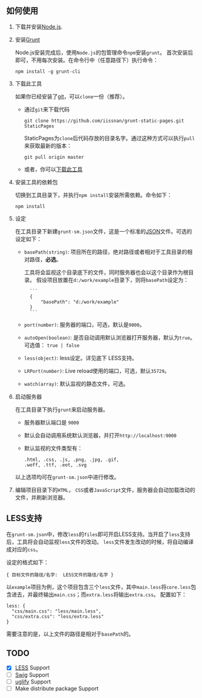 ## 如何使用

1. 下载并安装[Node.js](http://nodejs.org/download/).
2. 安装[Grunt](http://gruntjs.com/)

    Node.js安装完成后，使用`Node.js`的包管理命令`npm`安装`grunt`。
    首次安装后即可，不用每次安装。在命令行中（任意路径下）执行命令：

    ```
    npm install -g grunt-cli
    ```

3. 下载此工具

    如果你已经安装了[git](http://git-scm.com/)，可以`clone`一份（推荐）。

    * 通过`git`来下载代码

        ```
        git clone https://github.com/iissnan/grunt-static-pages.git StaticPages
        ```

        StaticPages为`clone`后代码存放的目录名字。通过这种方式可以执行`pull`来获取最新的版本：

        ```
        git pull origin master
        ```

    * 或者，你可以[下载此工具](https://github.com/iissnan/grunt-static-pages/archive/master.zip)

4. 安装工具的依赖包

    切换到工具目录下，并执行`npm install`安装所需依赖。命令如下：

    ```
    npm install
    ```

5. 设定

    在工具目录下新建`grunt-sm.json`文件，这是一个标准的[JSON](http://zh.wikipedia.org/wiki/JSON)文件。可选的设定如下：

    - `basePath(string)`: 项目所在的路径，绝对路径或者相对于工具目录的相对路径，**必选**。

        工具将会监视这个目录底下的文件，同时服务器也会以这个目录作为根目录。
        假设项目放置在`d:/work/example`目录下，则将`basePath`设定为：

            ```
            {
                "basePath": "d:/work/example"
            }
            ```

    - `port(number)`: 服务器的端口，可选，默认是`9000`。

    - `autoOpen(boolean)`: 是否自动调用默认浏览器打开服务器，默认为`true`。可选值： `true | false`

    - `less(object)`: less设定。详见底下 LESS支持。

    - `LRPort(number)`: Live reload使用的端口，可选，默认`35729`。

    - `watch(array)`: 默认监视的静态文件，可选。


5. 启动服务器

    在工具目录下执行`grunt`来启动服务器。

    * 服务器默认端口是 `9000`
    * 默认会自动调用系统默认浏览器，并打开`http://localhost:9000`
    * 默认监视的文件类型有：

        ```
        .html, .css, .js, .png, .jpg, .gif,
        .woff, .ttf, .eot, .svg
        ```
        
    以上选项均可在`grunt-sm.json`中进行修改。

6. 编辑项目目录下的`HTML`， `CSS`或者`JavaScript`文件，服务器会自动加载改动的文件，并刷新浏览器。

## LESS支持

在`grunt-sm.json`中，修改`less`的`files`即可开启LESS支持。当开启了`less`支持后，工具将会自动监视`less`文件的改动。
`less`文件发生改动的时候，将自动编译成对应的`css`。

设定的格式如下：

```
{ 目标文件的路径/名字:  LESS文件的路径/名字 }
```

以`example`项目为例，这个项目包含三个`less`文件，其中`main.less`将`core.less`包含进去，并最终输出`main.css`；而`extra.less`将输出`extra.css`。
配置如下：

```
less: {
  "css/main.css": "less/main.less",
  "css/extra.css": "less/extra.less"
}
```

需要注意的是，以上文件的路径是相对于`basePath`的。


## TODO

- [x] [LESS](http://lesscss.org/) Support
- [ ] [Swig](http://paularmstrong.github.io/swig/) Support
- [ ] [uglify](https://github.com/gruntjs/grunt-contrib-uglify) Support
- [ ] Make distribute package Support